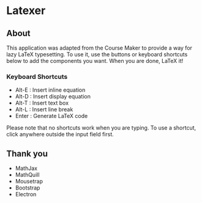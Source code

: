 # Latexer
## About
This application was adapted from the Course Maker to provide a way for lazy LaTeX typesetting. To use it, use the buttons or keyboard shortcuts below to add the components you want. When you are done, LaTeX it!
### Keyboard Shortcuts
* Alt-E : Insert inline equation
* Alt-D : Insert display equation
* Alt-T : Insert text box
* Alt-L : Insert line break
* Enter : Generate LaTeX code

Please note that no shortcuts work when you are typing. To use a shortcut, click anywhere outside the input field first.

## Thank you
* MathJax
* MathQuill
* Mousetrap
* Bootstrap
* Electron
